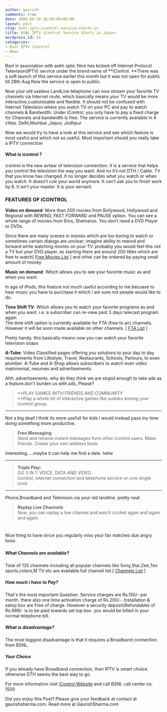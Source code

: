 ```yaml
---
author: gaurish
comments: true
date: 2008-08-30 16:09:00+00:00
layout: post
slug: bsnl-iptv-icontrol-service-starts-in
title: BSNL IPTV iControl Service Starts in Jaipur
wordpress_id: 41
categories:
- Bsnl IPTV iControl
- News
---
```


Bsnl in association with askh optic fibre has kicked off Internet Protocol Television(IPTV) service under the brand name of **iControl. **There was a soft launch of this service earlier this month but it was not open for public till 28th Aug.Now the service is open to public.

Now your old useless LandLine telephone can now stream your favorite TV channels via Internet route, which basically means your TV would be more interactive,customizable and flexible. It should not be confused with Internet Television where you watch TV on your PC and pay to watch channels & Bandwidth. Under iControl, you only have to pay a fixed charge for Channels and bandwidth is free. The service is currently available in 4 cities. Delhi,Mumbai ,Jaipur, Jodhpur

Now we would try to have a look at this service and see which feature is most useful and which not so useful. Most important should you really take a IPTV connection

#### What is icontrol ?

icontrol is the new avtaar of television connection. It is a service that helps you control the television the way you want. And no it’s not DTH / Cable. TV that you know has changed. It no longer decides what you watch or when you watch. It doesn’t rule your world anymore. It can’t ask you to finish work by 8. It isn’t your master. It is your servant.  

### FEATURES OF iCONTROL

>   
**Video on demand**: More than 200 movies from Bollywood, Hollywood and Regional with REWIND, FAST FORWARD and PAUSE option. You can see a whole range of movies from Eros, Shemaroo. You don’t need a DVD Player or DVDs.

Since there are many scenes in movies which are too boring to watch or sometimes certain dialogs are unclear; imagine ability to rewind and forward while watching movies on your TV. probably you would feel this not a TV but your DVD player. as starting there are around 200 titles which are free to watch[ [Free Movies List](http://www.icontrol.in/Jaipur/vido-demand.asp) ] and other can be ordered by paying small amount of money.

>   
**Music on demand**: Which allows you to see your favorite music as and when you want.

In age of iPods, this feature not much useful according to me becuase to hear music you have to purchase it which I am sure not people would like to do.

>   
**Time Shift TV**: Which allows you to watch your favorite programs as and when you want. i.e. a subscriber can re-view past 3 days telecast program again.   
The time shift option is currently available for FTA (free to air) channels. However it will be soon made available on other channels. [ [FTA List](http://www.icontrol.in/Jaipur/time-shift.asp) ] 

Pretty handy, this basically means now you can watch your favorite television soaps 

>   
**A-Tube**: Video Classified pages offering you solutions to your day to day requirements from Lifestyle, Travel, Restaurants, Schools, Parlours, to even plumber. A-Tube and A-Shop allows subscribers to watch even video matrimonial, resumes and advertisements.   


Ahh..advertisements. why do they think we are stupid enough to take ads as a feature.don't burden us with ads, Please?

> **PLAY GAMES WITH FRIENDS AND COMMUNITY  
**Play a whole lot of interactive games like sudoku among your icontrol group.  


****

Not a big deal! I think its more usefull for kids i would instead pass my time doing something more productive.

> **Free Messaging**:  
Send and receive instant messages form other icontrol users. Make friends. Create your own address book.

Interesting.....maybe it can help me find a date. hehe   
****

> **Triple Play:**  
GO 3 IN 1: VOICE, DATA AND VIDEO  
icontrol, internet connection and telephone service on one single cord.  
****

Phone,Broadband and Television via your old landline. pretty neat 

> **Replay Live Channels**:  
Now, you can replay a live channel and watch cricket again and again and again.

# 

Nice thing to have since you regularly miss your fav matches due angry boss.

### 

##### What Channels are available?

Total of 135 channels including all popular channels like Sony,Star,Zee,Ten sports,colors,M TV etc are available.full channel list.[ [Channels List](http://www.icontrol.in/Jaipur/live-channels.asp) ] 

##### How much i have to Pay?

That's the most important Question. Service charges are Rs.150/- per month. there also one time activation charge of Rs.200/-. Installation & setop box are Free of charge. However a security deposit(Refundable) of Rs.999/- is to be paid towards set top box. you would be billed in your normal telephone bill.

##### What is disadvantage?

The most biggest disadvantage is that it requires a Broadband connection from BSNL.

##### Your Choice

If you already have Broadband connection, then IPTV is smart choice. otherwise DTH seems the best way to go.

For more information visit [iControl Website](http://www.icontrol.in) and call BSNL call center no. 1500

 

Did you enjoy this Post?.Please give your feedback at contact at gaurishsharma.com.
Read more at GaurishSharma.com
